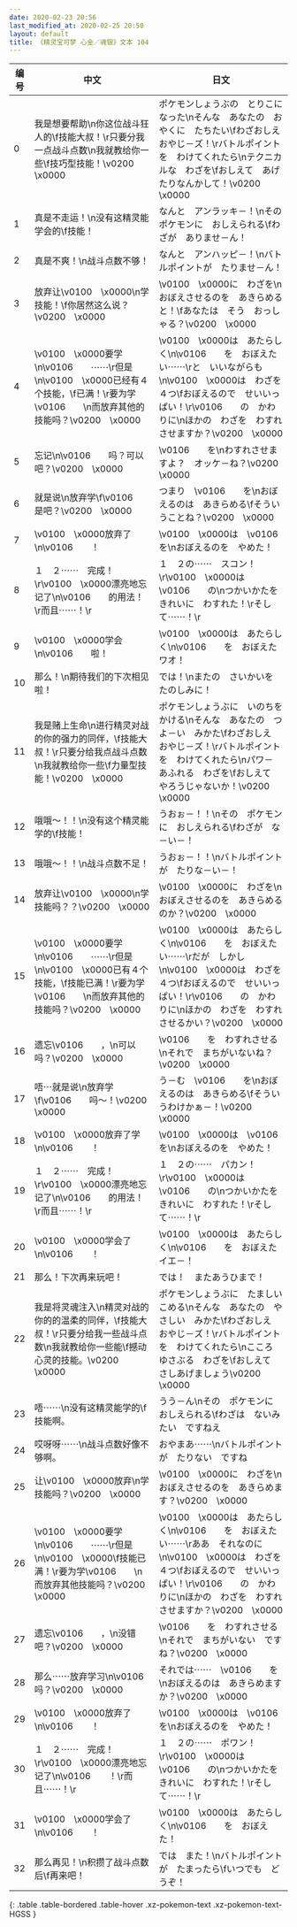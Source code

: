 ```yaml
---
date: 2020-02-23 20:56
last_modified_at: 2020-02-25 20:50
layout: default
title: 《精灵宝可梦 心金／魂银》文本 104
---
```

| 编号 | 中文 | 日文 |
| ---- | ---- | ---- |
| 0 | 我是想要帮助\n你这位战斗狂人的\f技能大叔！\r只要分我一点战斗点数\n我就教给你一些\f技巧型技能！\v0200　\x0000 | ポケモンしょうぶの　とりこになった\nそんな　あなたの　おやくに　たちたい\fわざおしえ　おやじ－ズ！\rバトルポイントを　わけてくれたら\nテクニカルな　わざを\fおしえて　あげたりなんかして！\v0200　\x0000 |
| 1 | 真是不走运！\n没有这精灵能学会的\f技能！ | なんと　アンラッキ－！\nその　ポケモンに　おしえられる\fわざが　ありませ－ん！ |
| 2 | 真是不爽！\n战斗点数不够！ | なんと　アンハッピ－！\nバトルポイントが　たりませ－ん！ |
| 3 | 放弃让\v0100　\x0000\n学技能！\f你居然这么说？\v0200　\x0000 | \v0100　\x0000に　わざを\nおぼえさせるのを　あきらめると！\fあなたは　そう　おっしゃる？\v0200　\x0000 |
| 4 | \v0100　\x0000要学\n\v0106　　⋯⋯\r但是\n\v0100　\x0000已经有４个技能，\f已满！\r要为学\v0106　　\n而放弃其他的技能吗？\v0200　\x0000 | \v0100　\x0000は　あたらしく\n\v0106　　を　おぼえたい⋯⋯\rと　いいながらも\n\v0100　\x0000は　わざを　４つ\fおぼえるので　せいいっぱい！\r\v0106　　の　かわりに\nほかの　わざを　わすれさせますか？\v0200　\x0000 |
| 5 | 忘记\n\v0106　　吗？可以吧？\v0200　\x0000 | \v0106　　を\nわすれさせますよ？　オッケ－ね？\v0200　\x0000 |
| 6 | 就是说\n放弃学\f\v0106　　是吧？\v0200　\x0000 | つまり　\v0106　　を\nおぼえるのは　あきらめる\fそういうことね？\v0200　\x0000 |
| 7 | \v0100　\x0000放弃了\n\v0106　　！ | \v0100　\x0000は　\v0106　　を\nおぼえるのを　やめた！ |
| 8 | １　２⋯⋯　完成！\r\v0100　\x0000漂亮地忘记了\n\v0106　　的用法！\r而且⋯⋯！\r | １　２の⋯⋯　スコン！\r\v0100　\x0000は　\v0106　　の\nつかいかたを　きれいに　わすれた！\rそして⋯⋯！\r |
| 9 | \v0100　\x0000学会\n\v0106　　啦！ | \v0100　\x0000は　あたらしく\n\v0106　　を　おぼえた　ワオ！ |
| 10 | 那么！\n期待我们的下次相见啦！ | では！\nまたの　さいかいを　たのしみに！ |
| 11 | 我是赌上生命\n进行精灵对战的你的强力的同伴，\f技能大叔！\r只要分给我点战斗点数\n我就教给你一些\f力量型技能！\v0200　\x0000 | ポケモンしょうぶに　いのちを　かける\nそんな　あなたの　つよ－い　みかた\fわざおしえ　おやじ－ズ！\rバトルポイントを　わけてくれたら\nパワ－　あふれる　わざを\fおしえて　やろうじゃないか！\v0200　\x0000 |
| 12 | 哦哦～！！\n没有这个精灵能学的\f技能！ | うおぉ－！！\nその　ポケモンに　おしえられる\fわざが　な－い－！ |
| 13 | 哦哦～！！\n战斗点数不足！ | うおぉ－！！\nバトルポイントが　たりな－い－！ |
| 14 | 放弃让\v0100　\x0000\n学技能吗？？\v0200　\x0000 | \v0100　\x0000に　わざを\nおぼえさせるのを　あきらめるのか？\v0200　\x0000 |
| 15 | \v0100　\x0000要学\n\v0106　　⋯⋯\r但是\n\v0100　\x0000已有４个技能，\f技能已满！\r要为学\v0106　　\n而放弃其他的技能吗？\v0200　\x0000 | \v0100　\x0000は　あたらしく\n\v0106　　を　おぼえたい⋯⋯\rだが　しかし\n\v0100　\x0000は　わざを　４つ\fおぼえるので　せいいっぱい！\r\v0106　　の　かわりに\nほかの　わざを　わすれさせるかい？\v0200　\x0000 |
| 16 | 遗忘\v0106　　，\n可以吗？\v0200　\x0000 | \v0106　　を　わすれさせる\nそれで　まちがいないね？\v0200　\x0000 |
| 17 | 唔⋯就是说\n放弃学\f\v0106　　吗～！\v0200　\x0000 | う－む　\v0106　　を\nおぼえるのは　あきらめる\fそういうわけかぁ－！\v0200　\x0000 |
| 18 | \v0100　\x0000放弃了学\n\v0106　　！ | \v0100　\x0000は　\v0106　　を\nおぼえるのを　やめた！ |
| 19 | １　２⋯⋯　完成！\r\v0100　\x0000漂亮地忘记了\n\v0106　　的用法！\r而且⋯⋯！\r | １　２の⋯⋯　パカン！\r\v0100　\x0000は　\v0106　　の\nつかいかたを　きれいに　わすれた！\rそして⋯⋯！\r |
| 20 | \v0100　\x0000学会了\n\v0106　　！ | \v0100　\x0000は　あたらしく\n\v0106　　を　おぼえた　イエ－！ |
| 21 | 那么！下次再来玩吧！ | では！　またあうひまで！ |
| 22 | 我是将灵魂注入\n精灵对战的你的的温柔的同伴，\f技能大叔！\r只要分给我一些战斗点数\n我就教给你一些能\f撼动心灵的技能。\v0200　\x0000 | ポケモンしょうぶに　たましい　こめる\nそんな　あなたの　やさしい　みかた\fわざおしえ　おやじ－ズ！\rバトルポイントを　わけてくれたら\nこころ　ゆさぶる　わざを\fおしえて　さしあげましょう\v0200　\x0000 |
| 23 | 唔⋯⋯\n没有这精灵能学的\f技能啊。 | うう－ん\nその　ポケモンに　おしえられる\fわざは　ないみたい　ですねえ |
| 24 | 哎呀呀⋯⋯\n战斗点数好像不够啊。 | おやまあ⋯⋯\nバトルポイントが　たりない　ですね |
| 25 | 让\v0100　\x0000放弃\n学技能吗？\v0200　\x0000 | \v0100　\x0000に　わざを\nおぼえさせるのを　あきらめます？\v0200　\x0000 |
| 26 | \v0100　\x0000要学\n\v0106　　⋯⋯\r但是\n\v0100　\x0000\f技能已满！\r要为学\v0106　　\n而放弃其他技能吗？\v0200　\x0000 | \v0100　\x0000は　あたらしく\n\v0106　　を　おぼえたい⋯⋯\rああ　それなのに\n\v0100　\x0000は　わざを　４つ\fおぼえるので　せいいっぱい！\r\v0106　　の　かわりに\nほかの　わざを　わすれさせますか？\v0200　\x0000 |
| 27 | 遗忘\v0106　　，\n没错吧？\v0200　\x0000 | \v0106　　を　わすれさせる\nそれで　まちがいない　ですね？\v0200　\x0000 |
| 28 | 那么⋯⋯放弃学习\n\v0106　　吗？\v0200　\x0000 | それでは⋯⋯　\v0106　　を\nおぼえるのは　あきらめますか？\v0200　\x0000 |
| 29 | \v0100　\x0000放弃了\n\v0106　　！ | \v0100　\x0000は　\v0106　　を\nおぼえるのを　やめた！ |
| 30 | １　２⋯⋯　完成！\r\v0100　\x0000漂亮地忘记了\n\v0106　　！\r而且⋯⋯！\r | １　２の⋯⋯　ポワン！\r\v0100　\x0000は　\v0106　　の\nつかいかたを　きれいに　わすれた！\rそして⋯⋯！\r |
| 31 | \v0100　\x0000学会了\n\v0106　　！ | \v0100　\x0000は　あたらしく\n\v0106　　を　おぼえた！ |
| 32 | 那么再见！\n积攒了战斗点数后\f再来吧！ | では　また！\nバトルポイントが　たまったら\fいつでも　どうぞ！ |
{: .table .table-bordered .table-hover .xz-pokemon-text .xz-pokemon-text-HGSS }